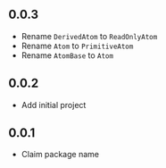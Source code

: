 ## 0.0.3

- Rename `DerivedAtom` to `ReadOnlyAtom`
- Rename `Atom` to `PrimitiveAtom`
- Rename `AtomBase` to `Atom`

## 0.0.2

- Add initial project

## 0.0.1

- Claim package name
